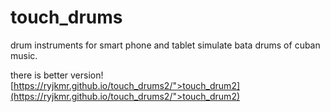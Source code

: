# touch_drums
drum instruments for smart phone and tablet
simulate bata drums of cuban music.

there is better version!
[https://ryjkmr.github.io/touch_drums2/">touch_drum2](https://ryjkmr.github.io/touch_drums2/">touch_drum2)
